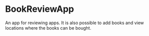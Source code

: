 # BookReviewApp
An app for reviewing apps. It is also possible to add books and view locations where the books can be bought.
